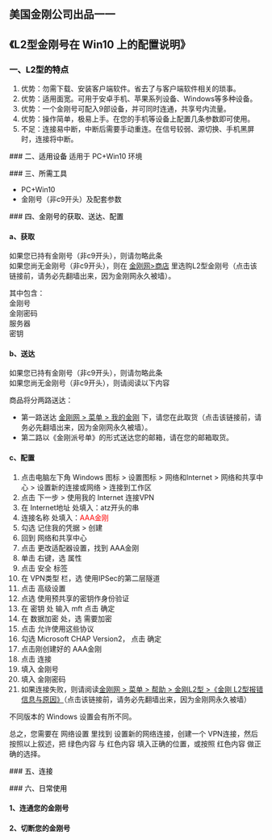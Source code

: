 ## 美国金刚公司出品一一

## 《L2型金刚号在 Win10 上的配置说明》
### <font color="Black"> 一、L2型的特点 </font>

1. 优势：勿需下载、安装客户端软件。省去了与客户端软件相关的琐事。
2. 优势：适用面宽。可用于安卓手机、苹果系列设备、Windows等多种设备。
3. 优势：一个金刚号可配入9部设备，并可同时连通，共享号内流量。
4. 优势：操作简单，极易上手。在您的手机等设备上配置几条参数即可使用。
4. 不足：连接易中断，中断后需要手动重连。在信号较弱、源切换、手机黑屏时，连接将中断。


<font color="Black">### 二、适用设备</font>
适用于 PC+Win10 环境

<font color="Black">### 三、所需工具</font>
- PC+Win10
- 金刚号（非c9开头）及配套参数

<font color="Black">### 四、金刚号的获取、送达、配置</font>
#### a、获取

如果您已持有金刚号（非c9开头），则请勿略此条<br>
如果您尚无金刚号（非c9开头），则在 [金刚网>商店](https://www.atozitpro.net/zh/shop/) 里选购L2型金刚号（点击该链接前，请务必先翻墙出来，因为金刚网永久被墙）。 

其中包含：<br>
金刚号<br>
金刚密码<br>
服务器<br>
密钥<br>



#### b、送达

如果您已持有金刚号（非c9开头），则请勿略此条<br>
如果您尚无金刚号（非c9开头），则请阅读以下内容<br>

商品将分两路送达：
- 第一路送达 [金刚网 > 菜单 > 我的金刚](https://www.atozitpro.net/zh/my-account/) 下，请您在此取货（点击该链接前，请务必先翻墙出来，因为金刚网永久被墙）。
- 第二路以《金刚派号单》的形式送达您的邮箱，请在您的邮箱取货。

#### c、配置

1. 点击电脑左下角 Windows 图标 > 设置图标 > 网络和Internet > 网络和共享中心 > 设置新的连接或网络 > 连接到工作区
2. 点击 下一步 > 使用我的 Internet 连接VPN
3. 在 Internet地址 处填入：atz开头的串
4. 连接名称 处填入：<font color="Red">AAA金刚</font>
5. 勾选 记住我的凭据 > 创建
6. 回到 网络和共享中心
7. 点击 更改适配器设置，找到 AAA金刚
8. 单击 右键，选 属性
9. 点击 安全 标签
10. 在 VPN类型 栏，选 使用IPSec的第二层隧道
11. 点击 高级设置
12. 点选 使用预共享的密钥作身份验证
13. 在 密钥 处 输入 mft  点击 确定
14. 在 数据加密 处，选 需要加密
15. 点击 允许使用这些协议
16. 勾选 Microsoft CHAP Version2， 点击 确定
17. 点击刚创建好的 AAA金刚
18. 点击 连接
19. 填入 金刚号
20. 填入 金刚密码
21. 如果连接失败，则请阅读[金刚网 > 菜单 > 帮助 > 金刚L2型 >《金刚 L2型报错信息与原因》](https://www.atozitpro.net/zh/%e9%87%91%e5%88%9al2%e5%9e%8b%e6%8a%a5%e9%94%99%e4%bf%a1%e6%81%af%e4%b8%8e%e5%8e%9f%e5%9b%a0/)（点击该链接前，请务必先翻墙出来，因为金刚网永久被墙） 

不同版本的 Windows 设置会有所不同。

总之，您需要在 网络设置 里找到 设置新的网络连接，创建一个 VPN连接，然后按照以上叙述，把 绿色内容 与 红色内容 填入正确的位置，或按照 红色内容 做正确的选择。


<font color="Black">### 五、连接</font>



<font color="Black">### 六、日常使用</font>

#### 1、连通您的金刚号



#### 2、切断您的金刚号
